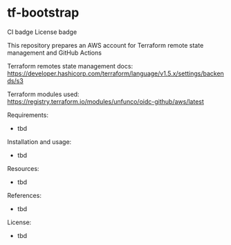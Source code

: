 # tf-bootstrap

CI badge
License badge

This repository prepares an AWS account for Terraform remote state management and GitHub Actions

Terraform remotes state management docs: https://developer.hashicorp.com/terraform/language/v1.5.x/settings/backends/s3

Terraform modules used: https://registry.terraform.io/modules/unfunco/oidc-github/aws/latest

Requirements:
 - tbd

Installation and usage:
 - tbd

Resources:
 - tbd

References:
 - tbd

License:
 - tbd